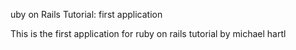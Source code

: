 uby on Rails Tutorial:  first application

This is the first application for ruby on rails tutorial by michael hartl

